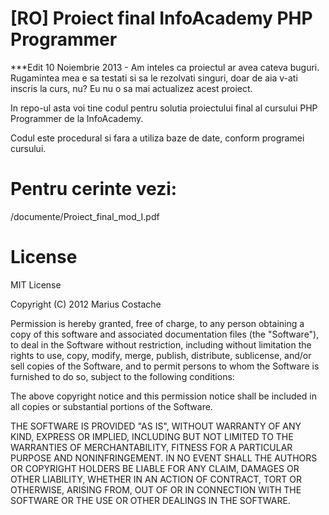 [RO] Proiect final InfoAcademy PHP Programmer 
==

***Edit 10 Noiembrie 2013 -  Am inteles ca proiectul ar avea cateva buguri. Rugamintea mea e sa testati si sa le rezolvati singuri, doar de aia v-ati inscris la curs, nu? Eu nu o sa mai actualizez acest proiect.


In repo-ul asta voi tine codul pentru solutia proiectului final al cursului PHP Programmer de la InfoAcademy.

Codul este procedural si fara a utiliza baze de date, conform programei cursului.



Pentru cerinte vezi:
=

/documente/Proiect_final_mod_I.pdf



License
=

MIT License

Copyright (C) 2012 Marius Costache

Permission is hereby granted, free of charge, to any person obtaining a copy of this software and associated documentation files (the "Software"), to deal in the Software without restriction, including without limitation the rights to use, copy, modify, merge, publish, distribute, sublicense, and/or sell copies of the Software, and to permit persons to whom the Software is furnished to do so, subject to the following conditions:

The above copyright notice and this permission notice shall be included in all copies or substantial portions of the Software.

THE SOFTWARE IS PROVIDED "AS IS", WITHOUT WARRANTY OF ANY KIND, EXPRESS OR IMPLIED, INCLUDING BUT NOT LIMITED TO THE WARRANTIES OF MERCHANTABILITY, FITNESS FOR A PARTICULAR PURPOSE AND NONINFRINGEMENT. IN NO EVENT SHALL THE AUTHORS OR COPYRIGHT HOLDERS BE LIABLE FOR ANY CLAIM, DAMAGES OR OTHER LIABILITY, WHETHER IN AN ACTION OF CONTRACT, TORT OR OTHERWISE, ARISING FROM, OUT OF OR IN CONNECTION WITH THE SOFTWARE OR THE USE OR OTHER DEALINGS IN THE SOFTWARE.
